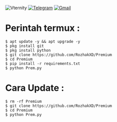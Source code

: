 ![Vternity](https://img.shields.io/badge/Vternity-000000?style=for-the-badge&logoColor=white)
[![Telegram](https://img.shields.io/badge/Telegram-2CA5E0?style=for-the-badge&logo=telegram&logoColor=white)](https://t.me/vternity)
[![Gmail](https://img.shields.io/badge/Gmail-0077B5?style=for-the-badge&logo=gmail&logoColor=white)](mailto://vternity@gmail.com)

# Perintah termux :
    $ apt update -y && apt upgrade -y
    $ pkg install git
    $ pkg install python
    $ git clone https://github.com/RozhakXD/Premium
    $ cd Premium
    $ pip install -r requirements.txt
    $ python Prem.py
# Cara Update :
    $ rm -rf Premium
    $ git clone https://github.com/RozhakXD/Premium
    $ cd Premium
    $ python Prem.py
